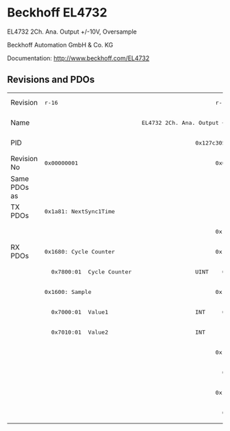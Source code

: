 # Beckhoff EL4732

EL4732 2Ch. Ana. Output +/-10V, Oversample

Beckhoff Automation GmbH & Co. KG

Documentation: <a href="http://www.beckhoff.com/EL4732">http://www.beckhoff.com/EL4732</a>

## Revisions and PDOs
<table>
<tr >
<td class="first">Revision</td>
<td ><pre>r-16</pre></td>
<td ><pre>r-14</pre></td>
<td ><pre>r-13</pre></td>
<td ><pre>r-12</pre></td>
</tr>
<tr >
<td class="first">Name</td>
<td  colspan=4 align="center"><pre>EL4732 2Ch. Ana. Output +/-10V, Oversample</pre></td>
</tr>
<tr >
<td class="first">PID</td>
<td  colspan=4 align="center"><pre>0x127c3052</pre></td>
</tr>
<tr >
<td class="first">Revision No</td>
<td ><pre>0x00000001</pre></td>
<td ><pre>0x00020000</pre></td>
<td ><pre>0x00030000</pre></td>
<td ><pre>0x00040000</pre></td>
</tr>
<tr >
<td class="first">Same PDOs as</td>
<td ></td>
<td  colspan=3 align="center"><pre><a href="EL4712">EL4712 r-15</a><br/><a href="EL4712">EL4712 r-16</a></pre></td>
</tr>
<tr class="txpdo pdosection">
<td class="first" rowspan=2 valign=top>TX PDOs</td>
<td><pre>0x1a81: NextSync1Time</pre></td>
<td colspan=4 align="left"></td>
</tr>
<tr class="txpdo pdosection">
<td class="first"></td>
<td  colspan=3 align="left"><pre>0x1a82: StartTimeNextOutput</pre></td>
</tr>
<tr class="rxpdo pdosection">
<td class="first" rowspan=9 valign=top>RX PDOs</td>
<td><pre>0x1680: Cycle Counter</pre></td>
<td colspan=3 align="left"><pre>0x1680: Ch1 CycleCount</pre></td>
<td></td>
</tr>
<tr class="rxpdo">
<td class="first"><pre>  0x7800:01  Cycle Counter                   UINT</pre></td>
<td  colspan=3 align="left"><pre>  0x7800:01  Ch1 CycleCount                  UINT</pre></td>
</tr>
<tr class="rxpdo pdosection">
<td class="first"><pre>0x1600: Sample</pre></td>
<td  colspan=3 align="left"><pre>0x1600: Ch1 Sample</pre></td>
</tr>
<tr class="rxpdo">
<td class="first"><pre>  0x7000:01  Value1                          INT</pre></td>
<td  colspan=3 align="left"><pre>  0x7000:01  Ch1 Value                       INT</pre></td>
</tr>
<tr class="rxpdo">
<td class="first"><pre>  0x7010:01  Value2                          INT</pre></td>
<td  colspan=3 align="left"></td>
</tr>
<tr class="rxpdo pdosection">
<td class="first"></td>
<td  colspan=3 align="left"><pre>0x1780: Ch2 CycleCount</pre></td>
</tr>
<tr class="rxpdo">
<td class="first"></td>
<td  colspan=3 align="left"><pre>  0x7800:02  Ch2 CycleCount                  UINT</pre></td>
</tr>
<tr class="rxpdo pdosection">
<td class="first"></td>
<td  colspan=3 align="left"><pre>0x1700: Ch2 Sample</pre></td>
</tr>
<tr class="rxpdo">
<td class="first"></td>
<td  colspan=3 align="left"><pre>  0x7000:02  Ch2 Value                       INT</pre></td>
</tr>
</table>
